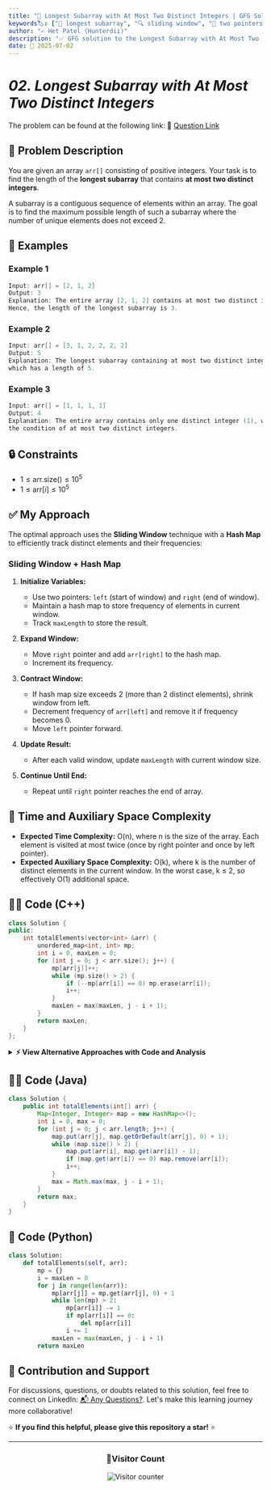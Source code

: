```yaml
---
title: "🔢 Longest Subarray with At Most Two Distinct Integers | GFG Solution 🔍"
keywords🏷️: ["🔢 longest subarray", "🔍 sliding window", "📍 two pointers", "📈 hash map", "📘 GFG", "🏁 competitive programming", "📚 DSA"]
author: "✍️ Het Patel (Hunterdii)"
description: "✅ GFG solution to the Longest Subarray with At Most Two Distinct Integers problem: find maximum length subarray containing at most 2 distinct elements using sliding window technique. 🚀"
date: 📅 2025-07-02
---
```


# *02. Longest Subarray with At Most Two Distinct Integers*

The problem can be found at the following link: 🔗 [Question Link](https://www.geeksforgeeks.org/problems/fruit-into-baskets-1663137462/1)

## **🧩 Problem Description**

You are given an array `arr[]` consisting of positive integers. Your task is to find the length of the **longest subarray** that contains **at most two distinct integers**.

A subarray is a contiguous sequence of elements within an array. The goal is to find the maximum possible length of such a subarray where the number of unique elements does not exceed 2.

## **📘 Examples**

### Example 1

```cpp
Input: arr[] = [2, 1, 2]
Output: 3
Explanation: The entire array [2, 1, 2] contains at most two distinct integers (2 and 1).
Hence, the length of the longest subarray is 3.
```

### Example 2

```cpp
Input: arr[] = [3, 1, 2, 2, 2, 2]
Output: 5
Explanation: The longest subarray containing at most two distinct integers is [1, 2, 2, 2, 2],
which has a length of 5.
```

### Example 3

```cpp
Input: arr[] = [1, 1, 1, 1]
Output: 4
Explanation: The entire array contains only one distinct integer (1), which satisfies 
the condition of at most two distinct integers.
```

## **🔒 Constraints**

* $1 \le \text{arr.size()} \le 10^5$
* $1 \le \text{arr}[i] \le 10^5$

## **✅ My Approach**

The optimal approach uses the **Sliding Window** technique with a **Hash Map** to efficiently track distinct elements and their frequencies:

### **Sliding Window + Hash Map**

1. **Initialize Variables:**
   * Use two pointers: `left` (start of window) and `right` (end of window).
   * Maintain a hash map to store frequency of elements in current window.
   * Track `maxLength` to store the result.

2. **Expand Window:**
   * Move `right` pointer and add `arr[right]` to the hash map.
   * Increment its frequency.

3. **Contract Window:**
   * If hash map size exceeds 2 (more than 2 distinct elements), shrink window from left.
   * Decrement frequency of `arr[left]` and remove it if frequency becomes 0.
   * Move `left` pointer forward.

4. **Update Result:**
   * After each valid window, update `maxLength` with current window size.

5. **Continue Until End:**
   * Repeat until `right` pointer reaches the end of array.

## 📝 Time and Auxiliary Space Complexity

* **Expected Time Complexity:** O(n), where n is the size of the array. Each element is visited at most twice (once by right pointer and once by left pointer).
* **Expected Auxiliary Space Complexity:** O(k), where k is the number of distinct elements in the current window. In the worst case, k ≤ 2, so effectively O(1) additional space.

## **🧑‍💻 Code (C++)**

```cpp
class Solution {
public:
    int totalElements(vector<int> &arr) {
        unordered_map<int, int> mp;
        int i = 0, maxLen = 0;
        for (int j = 0; j < arr.size(); j++) {
            mp[arr[j]]++;
            while (mp.size() > 2) {
                if (--mp[arr[i]] == 0) mp.erase(arr[i]);
                i++;
            }
            maxLen = max(maxLen, j - i + 1);
        }
        return maxLen;
    }
};
```

<details>
<summary><b>⚡ View Alternative Approaches with Code and Analysis</b></summary>

## 📊 **2️⃣ Two Variable Tracking Approach**

### 💡 Algorithm Steps:

1. Initialize two variables `first` and `second` to represent the two distinct numbers allowed in the window, and `firstIdx`, `secondIdx` to store their most recent positions.
2. Traverse the array with a right pointer:
   * If the current element equals `first` or `second`, update the corresponding index.
   * If a third new element appears:
     * Determine which of the two existing numbers appeared earlier (minimum of `firstIdx` and `secondIdx`).
     * Move the left pointer just past that index to ensure only two distinct elements remain.
     * Replace the older number (`first` or `second`) with the new element and update its index.
3. Update the maximum length after each iteration.

```cpp
class Solution {
public:
    int totalElements(vector<int> &arr) {
        int n = arr.size(), maxLen = 0, left = 0;
        int first = -1, second = -1, firstIdx = -1, secondIdx = -1;
        for (int right = 0; right < n; right++) {
            if (arr[right] == first) firstIdx = right;
            else if (arr[right] == second) secondIdx = right;
            else if (first == -1) first = arr[right], firstIdx = right;
            else if (second == -1) second = arr[right], secondIdx = right;
            else {
                left = min(firstIdx, secondIdx) + 1;
                if (firstIdx < secondIdx) first = arr[right], firstIdx = right;
                else second = arr[right], secondIdx = right;
            }
            maxLen = max(maxLen, right - left + 1);
        }
        return maxLen;
    }
};
```

### 📝 **Complexity Analysis:**

* **Time:** ⏱️ O(n)
* **Auxiliary Space:** 💾 O(1) - Constant space

### ✅ **Why This Approach?**

* Optimal space complexity with O(1) memory usage.
* No hash map overhead, direct variable tracking.
* Efficient for small distinct element tracking.

## 📊 **3️⃣ Frequency Array Optimization**

### 💡 Algorithm Steps:

1. Use a frequency array (e.g., `freq[100001]`) assuming all elements fall within a known small integer range.
2. Initialize variables: `left = 0`, `distinctCount = 0`, `maxLen = 0`.
3. Traverse using a right pointer:
   * If `arr[right]` is added to the window for the first time (`freq[arr[right]] == 0`), increment `distinctCount`.
   * Increase the count for `arr[right]`.
4. If `distinctCount > 2`, shrink the window:
   * Decrease the count of `arr[left]`.
   * If its count becomes 0, decrement `distinctCount`.
   * Move `left` forward.
5. At each iteration, update `maxLen` as the maximum valid window size.

```cpp
class Solution {
public:
    int totalElements(vector<int> &arr) {
        vector<int> freq(100001, 0);
        int distinctCount = 0, left = 0, maxLen = 0;
        for (int right = 0; right < arr.size(); right++) {
            if (freq[arr[right]]++ == 0) distinctCount++;
            while (distinctCount > 2) {
                if (--freq[arr[left]] == 0) distinctCount--;
                left++;
            }
            maxLen = max(maxLen, right - left + 1);
        }
        return maxLen;
    }
};
```

### 📝 **Complexity Analysis:**

* **Time:** ⏱️ O(n)
* **Auxiliary Space:** 💾 O(k) where k = range of elements

### ✅ **Why This Approach?**

* Faster than hash map for known small ranges.
* Cache-friendly array access pattern.
* No need for key-value mapping—constant-time operations.

## 📊 **4️⃣ STL Set-Based Tracking**

### 💡 Algorithm Steps:

1. Use an `unordered_map<int, int>` to store frequency of elements and a `unordered_set<int>` to track the number of unique elements in the current window.
2. Initialize `left = 0`, `maxLen = 0`.
3. Traverse using a right pointer:
   * Add `arr[right]` to the map and insert into the set.
4. If the set size exceeds 2 (more than 2 distinct elements), shrink the window:
   * Decrease count of `arr[left]`.
   * If the count becomes 0, remove it from the set.
   * Move the `left` pointer forward.
5. At each step, update `maxLen` with the current valid window size.

```cpp
class Solution {
public:
    int totalElements(vector<int> &arr) {
        unordered_map<int, int> freq;
        unordered_set<int> distinct;
        int left = 0, maxLen = 0;
        for (int right = 0; right < arr.size(); right++) {
            freq[arr[right]]++;
            distinct.insert(arr[right]);
            while (distinct.size() > 2) {
                if (--freq[arr[left]] == 0) {
                    distinct.erase(arr[left]);
                }
                left++;
            }
            maxLen = max(maxLen, right - left + 1);
        }
        return maxLen;
    }
};
```

### 📝 **Complexity Analysis:**

* **Time:** ⏱️ O(n)
* **Auxiliary Space:** 💾 O(n)

### ✅ **Why This Approach?**

* Clear separation of concerns with set and map.
* Easy to trace which elements are currently active.
* Good for debugging and understanding logic flow.

## 5️⃣ 📝 **Ordered Map Sliding Window**

### 💡 Algorithm Steps:

1. Use a `std::map<int, int>` (ordered map) to count the elements within the sliding window.
2. Expand the window to the right by moving pointer `j`; increase the count for `a[j]`.
3. If the map contains more than 2 distinct elements, shrink the window from the left:
   * Decrement the count for `a[i]`.
   * If the count becomes 0, erase the element from the map.
4. Track the maximum window size during each iteration.

```cpp
class Solution {
public:
    int totalElements(vector<int>& a) {
        map<int,int> mp;
        int i = 0, res = 0;
        for (int j = 0; j < a.size(); ++j) {
            ++mp[a[j]];
            while (mp.size() > 2) {
                if (--mp[a[i]] == 0) mp.erase(a[i]);
                ++i;
            }
            res = max(res, j - i + 1);
        }
        return res;
    }
};
```

### 📝 **Complexity Analysis:**

* **Time:** ⏱️ O(n log k), where k ≤ 2 here
* **Auxiliary Space:** 💾 O(k)

### ✅ **Why This Approach?**

* Maintains ordering automatically with `std::map`.
* Shrinks window cleanly using count + erase.
* Good readability and debugging via sorted structure.

## 🆚 **🔍 Comparison of Approaches**

| 🚀 **Approach**                    | ⏱️ **Time Complexity** | 💾 **Space Complexity** | ✅ **Pros**                        | ⚠️ **Cons**                           |
| ---------------------------------- | ---------------------- | ----------------------- | --------------------------------- | ------------------------------------- |
| 🔍 **Hash Map Sliding Window**    | 🟢 O(n)                | 🟡 O(k)                 | ⚡ Clean code, general solution   | 💾 Hash map overhead                 |
| 🔄 **Two Variable Tracking**      | 🟢 O(n)                | 🟢 O(1)                 | 🚀 Optimal space, fastest runtime | 🧮 Complex logic, harder to debug    |
| 🔺 **Frequency Array**            | 🟢 O(n)                | 🟡 O(range)             | ⚡ Cache-friendly, fast access    | 💾 Limited to known small ranges     |
| 🔑 **STL Set-Based**              | 🟢 O(n)                | 🟡 O(n)                 | 🔧 Clear logic, STL optimized     | 💾 Extra space for set structure     |
| ⏰ **Ordered Map Sliding Window** | 🟡 O(n log k)          | 🟢 O(1)                 | 🚀 Predictable, no hash collisions | 💾 Slightly slower per op     |

### 🏆 **Best Choice Recommendation**

| 🎯 **Scenario**                                    | 🎖️ **Recommended Approach**    | 🔥 **Performance Rating** |
| -------------------------------------------------- | ------------------------------- | ------------------------- |
| ⚡ **Maximum performance, competitive programming**    | 🥇 **Two Variable Tracking**   | ★★★★★                     |
| 🔧 **Production code, readability important**         | 🥈 **Hash Map Sliding Window** | ★★★★☆                     |
| 📊 **Known small element range**                      | 🥉 **Frequency Array**         | ★★★★☆                     |
| 🎯 **Educational purposes, clear logic**               | 🎖️ **STL Set-Based**           | ★★★☆☆                     |
| 📚 **Readability / simplicity**                    | 🏅 **Ordered Map Sliding Window**   | ★★★★☆              |

</details>

## **🧑‍💻 Code (Java)**

```java
class Solution {
    public int totalElements(int[] arr) {
        Map<Integer, Integer> map = new HashMap<>();
        int i = 0, max = 0;
        for (int j = 0; j < arr.length; j++) {
            map.put(arr[j], map.getOrDefault(arr[j], 0) + 1);
            while (map.size() > 2) {
                map.put(arr[i], map.get(arr[i]) - 1);
                if (map.get(arr[i]) == 0) map.remove(arr[i]);
                i++;
            }
            max = Math.max(max, j - i + 1);
        }
        return max;
    }
}
```

## **🐍 Code (Python)**

```python
class Solution:
    def totalElements(self, arr):
        mp = {}
        i = maxLen = 0
        for j in range(len(arr)):
            mp[arr[j]] = mp.get(arr[j], 0) + 1
            while len(mp) > 2:
                mp[arr[i]] -= 1
                if mp[arr[i]] == 0:
                    del mp[arr[i]]
                i += 1
            maxLen = max(maxLen, j - i + 1)
        return maxLen
```

## 🧠 Contribution and Support

For discussions, questions, or doubts related to this solution, feel free to connect on LinkedIn: [📬 Any Questions?](https://www.linkedin.com/in/patel-hetkumar-sandipbhai-8b110525a/). Let's make this learning journey more collaborative!

⭐ **If you find this helpful, please give this repository a star!** ⭐

---

<div align="center">
  <h3><b>📍Visitor Count</b></h3>
</div>

<p align="center">
  <img src="https://profile-counter.glitch.me/Hunterdii/count.svg" alt="Visitor counter" />
</p>








